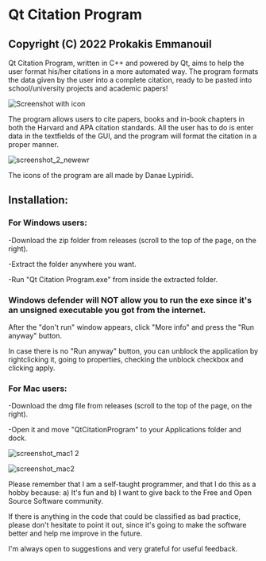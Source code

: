 # Qt Citation Program 
## Copyright (C) 2022 Prokakis Emmanouil

Qt Citation Program, written in C++ and powered by Qt, aims to help the user format his/her citations in a more automated way. The program formats the data given by the user into a complete citation, ready to be pasted into school/university projects and academic papers!

![Screenshot with icon](https://user-images.githubusercontent.com/89413115/148078384-a11c2436-a420-43cf-b063-d4c11b55f296.png)

The program allows users to cite papers, books and in-book chapters in both the Harvard and APA citation standards. All the user has to do is enter data in the textfields of the GUI, and the program will format the citation in a proper manner.

![screenshot_2_newewr](https://user-images.githubusercontent.com/89413115/141306958-e3f844c4-9c3b-4431-87f0-e440c22b9956.png)


The icons of the program are all made by Danae Lypiridi.
## Installation:

### For Windows users:

-Download the zip folder from releases (scroll to the top of the page, on the right).

-Extract the folder anywhere you want.

-Run "Qt Citation Program.exe" from inside the extracted folder.
### Windows defender will NOT allow you to run the exe since it's an unsigned executable you got from the internet.
After the "don't run" window appears, click "More info" and press the "Run anyway" button.

In case there is no "Run anyway" button, you can unblock the application by rightclicking it, going to properties, checking the unblock checkbox and clicking apply.

### For Mac users:

-Download the dmg file from releases (scroll to the top of the page, on the right).

-Open it and move "QtCitationProgram" to your Applications folder and dock.



![screenshot_mac1 2](https://user-images.githubusercontent.com/89413115/143571605-e1966e86-b371-472a-88de-da81a9ed4c13.png)


![screenshot_mac2](https://user-images.githubusercontent.com/89413115/141653820-8f2c9d21-d186-4b2a-9f8c-0921ae15fb93.png)


Please remember that I am a self-taught programmer, and that I do this as a hobby because: a) It's fun and b) I want to give back to the Free and Open Source Software community.

If there is anything in the code that could be classified as bad practice, please don't hesitate to point it out, since it's going to make the software better and help me improve in the future.

I'm always open to suggestions and very grateful for useful feedback.
